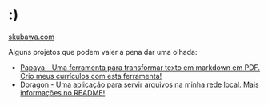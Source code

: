 # :)

[skubawa.com](https://skubawa.com)

Alguns projetos que podem valer a pena dar uma olhada:
- [Papaya - Uma ferramenta para transformar texto em markdown em PDF. Crio meus currículos com esta ferramenta!](https://github.com/vv-z84/papaya)
- [Doragon - Uma aplicação para servir arquivos na minha rede local. Mais informações no README!](https://github.com/vv-z84/doragon)
